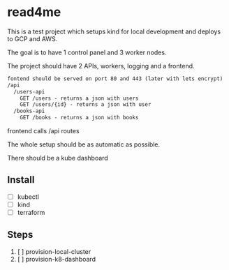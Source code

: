 # read4me

This is a test project which setups kind for local development and deploys to
GCP and AWS.

The goal is to have 1 control panel and 3 worker nodes.

The project should have 2 APIs, workers, logging and a frontend.

```markdown
fontend should be served on port 80 and 443 (later with lets encrypt)
/api
  /users-api
    GET /users - returns a json with users
    GET /users/{id} - returns a json with user
  /books-api
    GET /books - returns a json with books
```

frontend calls /api routes

The whole setup should be as automatic as possible.

There should be a kube dashboard

## Install

* [ ] kubectl
* [ ] kind
* [ ] terraform

## Steps

1. [ ] provision-local-cluster
2. [ ] provision-k8-dashboard
